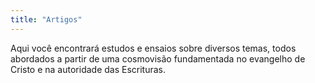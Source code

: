 ```yaml
---
title: "Artigos"
---
```


Aqui você encontrará estudos e ensaios sobre diversos temas, todos abordados a partir de uma cosmovisão fundamentada no evangelho de Cristo e na autoridade das Escrituras.
